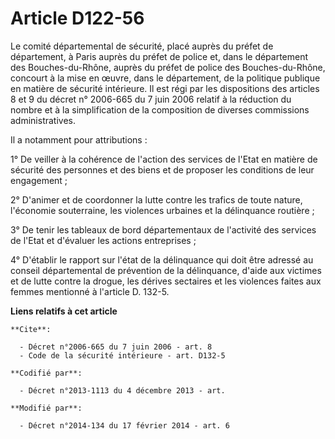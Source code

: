 # Article D122-56

Le comité départemental de sécurité, placé auprès du préfet de département, à Paris auprès du préfet de police et, dans le
département des Bouches-du-Rhône, auprès du préfet de police des Bouches-du-Rhône, concourt à la mise en œuvre, dans le
département, de la politique publique en matière de sécurité intérieure. Il est régi par les dispositions des articles 8 et 9
du décret n° 2006-665 du 7 juin 2006 relatif à la réduction du nombre et à la simplification de la composition de diverses
commissions administratives. 

Il a notamment pour attributions : 

1° De veiller à la cohérence de l'action des services de l'Etat en matière de sécurité des personnes et des biens et de
proposer les conditions de leur engagement ; 

2° D'animer et de coordonner la lutte contre les trafics de toute nature, l'économie souterraine, les violences urbaines et
la délinquance routière ; 

3° De tenir les tableaux de bord départementaux de l'activité des services de l'Etat et d'évaluer les actions entreprises ; 

4° D'établir le rapport sur l'état de la délinquance qui doit être adressé au conseil départemental de prévention de la
délinquance, d'aide aux victimes et de lutte contre la drogue, les dérives sectaires et les violences faites aux femmes
mentionné à l'article D. 132-5.

**Liens relatifs à cet article**

	**Cite**:

	  - Décret n°2006-665 du 7 juin 2006 - art. 8
	  - Code de la sécurité intérieure - art. D132-5

	**Codifié par**:

	  - Décret n°2013-1113 du 4 décembre 2013 - art.

	**Modifié par**:

	  - Décret n°2014-134 du 17 février 2014 - art. 6
